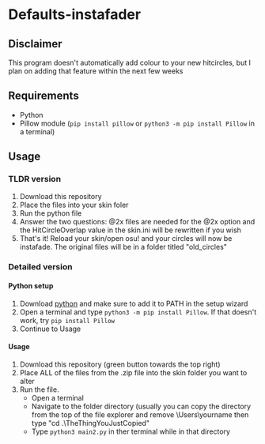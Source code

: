 # Defaults-instafader

## Disclaimer
This program doesn't automatically add colour to your new hitcircles, but I plan on adding that feature within the next few weeks

## Requirements

* Python
* Pillow module (```pip install pillow``` or ```python3 -m pip install Pillow``` in a terminal)


## Usage

### TLDR version

1. Download this repository
2. Place the files into your skin foler
3. Run the python file 
4. Answer the two questions: @2x files are needed for the @2x option and the HitCircleOverlap value in the skin.ini will be rewritten if you wish
5. That's it! Reload your skin/open osu! and your circles will now be instafade. The original files will be in a folder titled "old_circles"

### Detailed version

#### Python setup
1. Download [python](www.python.org) and make sure to add it to PATH in the setup wizard
2. Open a terminal and type ```python3 -m pip install Pillow```. If that doesn't work, try ```pip install Pillow```
3. Continue to Usage

#### Usage
1. Download this repository (green button towards the top right)
2. Place ALL of the files from the .zip file into the skin folder you want to alter
3. Run the file.
   * Open a terminal
   * Navigate to the folder directory (usually you can copy the directory from the top of the file explorer and remove \Users\yourname then type "cd .\TheThingYouJustCopied"
   * Type ```python3 main2.py``` in ther terminal while in that directory
